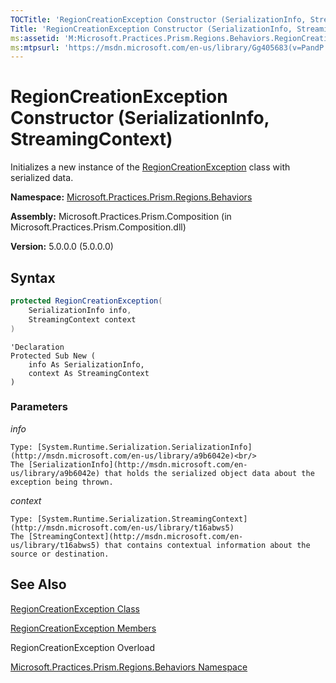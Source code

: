 ```yaml
---
TOCTitle: 'RegionCreationException Constructor (SerializationInfo, StreamingContext)'
Title: 'RegionCreationException Constructor (SerializationInfo, StreamingContext) (Microsoft.Practices.Prism.Regions.Behaviors)'
ms:assetid: 'M:Microsoft.Practices.Prism.Regions.Behaviors.RegionCreationException.\#ctor(System.Runtime.Serialization.SerializationInfo,System.Runtime.Serialization.StreamingContext)'
ms:mtpsurl: 'https://msdn.microsoft.com/en-us/library/Gg405683(v=PandP.50)'
---
```


# RegionCreationException Constructor (SerializationInfo, StreamingContext)

Initializes a new instance of the [RegionCreationException](https://msdn.microsoft.com/en-us/library/microsoft.practices.prism.regions.behaviors.regioncreationexception(v=pandp.50)) class with serialized data.

**Namespace:** [Microsoft.Practices.Prism.Regions.Behaviors](https://msdn.microsoft.com/en-us/library/microsoft.practices.prism.regions.behaviors(v=pandp.50))

**Assembly:** Microsoft.Practices.Prism.Composition (in Microsoft.Practices.Prism.Composition.dll)

**Version:** 5.0.0.0 (5.0.0.0)

## Syntax

```C#
protected RegionCreationException(
	SerializationInfo info,
	StreamingContext context
)
```

```VB
'Declaration
Protected Sub New ( 
	info As SerializationInfo,
	context As StreamingContext
)
```

### Parameters

*info*

    Type: [System.Runtime.Serialization.SerializationInfo](http://msdn.microsoft.com/en-us/library/a9b6042e)<br/>
    The [SerializationInfo](http://msdn.microsoft.com/en-us/library/a9b6042e) that holds the serialized object data about the exception being thrown.

*context*

    Type: [System.Runtime.Serialization.StreamingContext](http://msdn.microsoft.com/en-us/library/t16abws5)
    The [StreamingContext](http://msdn.microsoft.com/en-us/library/t16abws5) that contains contextual information about the source or destination.

## See Also

[RegionCreationException Class](https://msdn.microsoft.com/en-us/library/microsoft.practices.prism.regions.behaviors.regioncreationexception(v=pandp.50))

[RegionCreationException Members](https://msdn.microsoft.com/en-us/library/microsoft.practices.prism.regions.behaviors.regioncreationexception_members(v=pandp.50))

RegionCreationException Overload

[Microsoft.Practices.Prism.Regions.Behaviors Namespace](https://msdn.microsoft.com/en-us/library/microsoft.practices.prism.regions.behaviors(v=pandp.50))